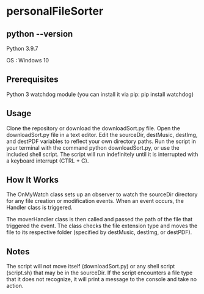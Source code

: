 # personalFileSorter

## python --version
 Python 3.9.7

 OS : Windows 10

## Prerequisites
 Python 3
 watchdog module (you can install it via pip: pip install watchdog)

## Usage
 Clone the repository or download the downloadSort.py file.
 Open the downloadSort.py file in a text editor.
 Edit the sourceDir, destMusic, destImg, and destPDF variables to reflect your own directory paths.
 Run the script in your terminal with the command python downloadSort.py, or use the included shell script.
 The script will run indefinitely until it is interrupted with a keyboard interrupt (CTRL + C).

## How It Works
 The OnMyWatch class sets up an observer to watch the sourceDir directory for any file creation or modification events. When an event occurs, the Handler class is triggered.

 The moverHandler class is then called and passed the path of the file that triggered the event. The class checks the file extension type and moves the file to its respective folder (specified by destMusic, destImg, or destPDF).

## Notes
 The script will not move itself (downloadSort.py) or any shell script (script.sh) that may be in the sourceDir.
 If the script encounters a file type that it does not recognize, it will print a message to the console and take no action.
